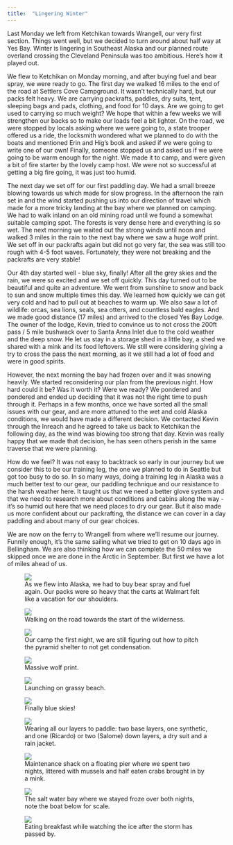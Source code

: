 ```yaml
---
title:  "Lingering Winter"
---
```


Last Monday we left from Ketchikan towards Wrangell, our very first section. Things went well, but we decided to turn around about half way at Yes Bay. Winter is lingering in Southeast Alaska and our planned route overland crossing the Cleveland Peninsula was too ambitious. Here’s how it played out.

We flew to Ketchikan on Monday morning, and after buying fuel and bear spray, we were ready to go. The first day we walked 16 miles to the end of the road at Settlers Cove Campground. It wasn’t technically hard, but our packs felt heavy. We are carrying packrafts, paddles, dry suits, tent, sleeping bags and pads, clothing, and food for 10 days. Are we going to get used to carrying so much weight? We hope that within a few weeks we will strengthen our backs so to make our loads feel a bit lighter. On the road, we were stopped by locals asking where we were going to, a state trooper offered us a ride, the locksmith wondered what we planned to do with the boats and mentioned Erin and Hig’s book and asked if we were going to write one of our own! Finally, someone stopped us and asked us if we were going to be warm enough for the night. We made it to camp, and were given a bit of fire starter by the lovely camp host. We were not so successful at getting a big fire going, it was just too humid.

The next day we set off for our first paddling day. We had a small breeze blowing towards us which made for slow progress. In the afternoon the rain set in and the wind started pushing us into our direction of travel which made for a more tricky landing at the bay where we planned on camping. We had to walk inland on an old mining road until we found a somewhat suitable camping spot. The forests is very dense here and everything is so wet. The next morning we waited out the strong winds until noon and walked 3 miles in the rain to the next bay where we saw a huge wolf print. We set off in our packrafts again but did not go very far, the sea was still too rough with 4-5 foot waves. Fortunately, they were not breaking and the packrafts are very stable!

Our 4th day started well - blue sky, finally! After all the grey skies and the rain, we were so excited and we set off quickly. This day turned out to be beautiful and quite an adventure. We went from sunshine to snow and back to sun and snow multiple times this day. We learned how quickly we can get very cold and had to pull out at beaches to warm up. We also saw a lot of wildlife: orcas, sea lions, seals, sea otters, and countless bald eagles. And we made good distance (17 miles) and arrived to the closed Yes Bay Lodge. The owner of the lodge, Kevin, tried to convince us to not cross the 200ft pass / 5 mile bushwack over to Santa Anna Inlet due to the cold weather and the deep snow. He let us stay in a storage shed in a little bay, a shed we shared with a mink and its food leftovers. We still were considering giving a try to cross the pass the next morning, as it we still had a lot of food and were in good spirits.

However, the next morning the bay had frozen over and it was snowing heavily. We started reconsidering our plan from the previous night. How hard could it be? Was it worth it? Were we ready? We pondered and pondered and ended up deciding that it was not the right time to push through it. Perhaps in a few months, once we have sorted all the small issues with our gear, and are more attuned to the wet and cold Alaska conditions, we would have made a different decision. We contacted Kevin through the Inreach and he agreed to take us back to Ketchikan the following day, as the wind was blowing too strong that day. Kevin was really happy that we made that decision, he has seen others perish in the same traverse that we were planning.

How do we feel? It was not easy to backtrack so early in our journey but we consider this to be our training leg, the one we planned to do in Seattle but got too busy to do so. In so many ways, doing a training leg in Alaska was a much better test to our gear, our paddling technique and our resistance to the harsh weather here. It taught us that we need a better glove system and that we need to research more about conditions and cabins along the way - it’s so humid out here that we need places to dry our gear. But it also made us more confident about our packrafting, the distance we can cover in a day paddling and about many of our gear choices. 

We are now on the ferry to Wrangell from where we’ll resume our journey. Funnily enough, it’s the same sailing what we tried to get on 10 days ago in Bellingham. We are also thinking how we can complete the 50 miles we skipped once we are done in the Arctic in September. But first we have a lot of miles ahead of us.

<figure>
        <img src="/assets/images/04-04/walmart.jpg">
        <figcaption>
        As we flew into Alaska, we had to buy bear spray and fuel again. Our packs were so heavy that the carts at Walmart felt like a vacation for our shoulders.
        </figcaption>
    </figure>
    
<figure>
        <img src="/assets/images/04-04/road.jpg">
        <figcaption>
Walking on the road towards the start of the wilderness.
        </figcaption>
    </figure>
    
<figure>
        <img src="/assets/images/04-04/camp.jpg">
        <figcaption>
        Our camp the first night, we are still figuring out how to pitch the pyramid shelter to not get condensation.
        </figcaption>
    </figure>
    
<figure>
        <img src="/assets/images/04-04/wolf.jpg">
        <figcaption>
        Massive wolf print.
        </figcaption>
    </figure>
    
<figure>
        <img src="/assets/images/04-04/launching.jpg">
        <figcaption>
        Launching on grassy beach.
        </figcaption>
    </figure>
    
<figure>
        <img src="/assets/images/04-04/pool.jpg">
        <figcaption>
        Finally blue skies!
        </figcaption>
    </figure>
    
<figure>
        <img src="/assets/images/04-04/everything.jpg">
        <figcaption>
        Wearing all our layers to paddle: two base layers, one synthetic, and one (Ricardo) or two (Salome) down layers, a dry suit and a rain jacket.
        </figcaption>
    </figure>
    
<figure>
        <img src="/assets/images/04-04/shack.jpg">
        <figcaption>
        Maintenance shack on a floating pier where we spent two nights, littered with mussels and half eaten crabs brought in by a mink.
        </figcaption>
    </figure>
    
<figure>
        <img src="/assets/images/04-04/crack.jpg">
        <figcaption>
        The salt water bay where we stayed froze over both nights, note the boat below for scale.
        </figcaption>
    </figure>
    
    
<figure>
        <img src="/assets/images/04-04/breakfast.jpg">
        <figcaption>
        Eating breakfast while watching the ice after the storm has passed by.
        </figcaption>
    </figure>
    
